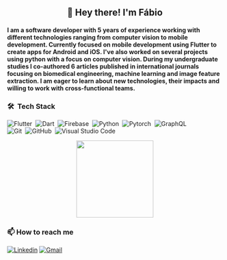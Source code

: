 <h2 align="center"> 👋 Hey there! I'm Fábio </h2>

#### I am a software developer with 5 years of experience working with different technologies ranging from computer vision to mobile development. Currently focused on mobile development using Flutter to create apps for Android and iOS. I've also worked on several projects using python with a focus on computer vision. During my undergraduate studies I co-authored 6 articles published in international journals focusing on biomedical engineering, machine learning and image feature extraction. I am eager to learn about new technologies, their impacts and willing to work with cross-functional teams.

### 🛠 &nbsp;Tech Stack

![Flutter](https://img.shields.io/badge/-Flutter-05122A?style=flat&logo=flutter&logoColor=33A6E8)&nbsp;
![Dart](https://img.shields.io/badge/-Dart-05122A?style=flat&logo=dart&logoColor=33A6E8)&nbsp;
![Firebase](https://img.shields.io/badge/-Firebase-05122A?style=flat&logo=firebase)&nbsp;
![Python](https://img.shields.io/badge/-Python-05122A?style=flat&logo=python)&nbsp;
![Pytorch](https://img.shields.io/badge/-Pytorch-05122A?style=flat&logo=pytorch)&nbsp;
![GraphQL](https://img.shields.io/badge/-GraphQL-05122A?style=flat&logo=graphql&logoColor=E10098)&nbsp;\
![Git](https://img.shields.io/badge/-Git-05122A?style=flat&logo=git)&nbsp;
![GitHub](https://img.shields.io/badge/-GitHub-05122A?style=flat&logo=github)&nbsp;
![Visual Studio Code](https://img.shields.io/badge/-Visual%20Studio%20Code-05122A?style=flat&logo=visual-studio-code&logoColor=007ACC)&nbsp;

<p align="center">
<a href="https://github.com/FabioXimenes">
  <img height="180em" src="https://github-readme-stats-eight-theta.vercel.app/api?username=FabioXimenes&show_icons=true&theme=algolia&include_all_commits=true&count_private=true&hide=contribs"/>
</a>
</p>

### :mailbox: How to reach me
[![Linkedin](https://img.shields.io/badge/linkedin-%230077B5.svg?&style=for-the-badge&logo=linkedin&logoColor=white)](https://www.linkedin.com/in/fabio-ximenes)
[![Gmail](https://img.shields.io/badge/Gmail-D14836?style=for-the-badge&logo=gmail&logoColor=white)](mailto:fabio.ximenes99@gmail.com)
